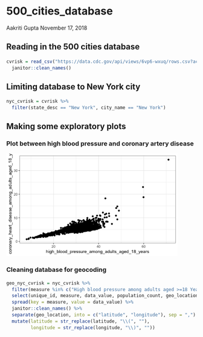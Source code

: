 500\_cities\_database
================
Aakriti Gupta
November 17, 2018

Reading in the 500 cities database
----------------------------------

``` r
cvrisk = read_csv("https://data.cdc.gov/api/views/6vp6-wxuq/rows.csv?accessType=DOWNLOAD") %>% 
  janitor::clean_names()
```

Limiting database to New York city
----------------------------------

``` r
nyc_cvrisk = cvrisk %>% 
  filter(state_desc == "New York", city_name == "New York")
```

Making some exploratory plots
-----------------------------

### Plot between high blood pressure and coronary artery disease

<img src="500_cities_database_files/figure-markdown_github/unnamed-chunk-5-1.png" width="90%" />

### Cleaning database for geocoding

``` r
geo_nyc_cvrisk = nyc_cvrisk %>%
  filter(measure %in% c("High blood pressure among adults aged >=18 Years", "Coronary heart disease among adults aged >=18 Years"), geographic_level == "Census Tract", year == 2015) %>% 
  select(unique_id, measure, data_value, population_count, geo_location) %>% 
  spread(key = measure, value = data_value) %>% 
  janitor::clean_names() %>%
  separate(geo_location, into = c("latitude", "longitude"), sep = ",") %>% 
  mutate(latitude = str_replace(latitude, "\\(", ""),
         longitude = str_replace(longitude, "\\)", ""))
```
